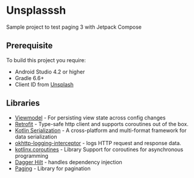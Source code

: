 # Unsplasssh
Sample project to test paging 3 with Jetpack Compose


## Prerequisite

To build this project you require: 
  
  - Android Studio 4.2 or higher
  - Gradle 6.6+
  - Client ID from [Unsplash](https://unsplash.com/developers)

  
## Libraries


- [Viewmodel](https://developer.android.com/topic/libraries/architecture/viewmodel) - For persisting view state across config changes
- [Retrofit](https://square.github.io/retrofit/) - Type-safe http client and supports coroutines out of the box.  
- [Kotlin Serialization](https://github.com/Kotlin/kotlinx.serialization) - A cross-platform and multi-format framework for data serialization
- [okhttp-logging-interceptor](https://github.com/square/okhttp/blob/master/okhttp-logging-interceptor/README.md) - logs HTTP request and response data.
- [kotlinx.coroutines](https://github.com/Kotlin/kotlinx.coroutines) - Library Support for coroutines for asynchronous programming
- [Dagger Hilt](https://dagger.dev/hilt) - handles dependency injection
- [Paging](https://developer.android.com/jetpack/androidx/releases/paging) - Library for pagination
